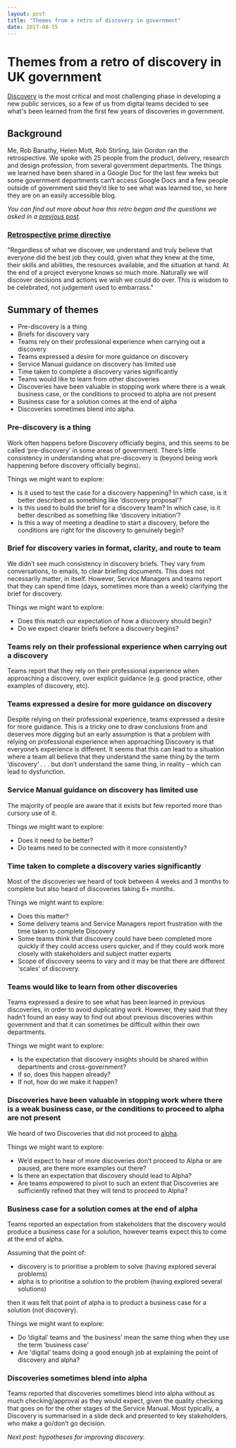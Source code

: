 ```yaml
---
layout: post
title: "Themes from a retro of discovery in government"
date: 2017-08-15
---
```


# Themes from a retro of discovery in UK government

[Discovery](https://www.gov.uk/service-manual/agile-delivery/how-the-discovery-phase-works) is the most critical and most challenging phase in developing a new public services, so a few of us from digital teams decided to see what's been learned from the first few years of discoveries in government.

## Background

Me, Rob Banathy, Helen Mott, Rob Stirling, Iain Gordon ran the retrospective. We spoke with 25 people from the product, delivery, research and design profession, from several government departments. 
The things we learned have been shared in a Google Doc for the last few weeks but some government departments can’t access Google Docs and a few people outside of government said they’d like to see what was learned too, so here they are on an easily accessible blog.

*You can find out more about how this retro began and the questions we asked in a [previous post](http://scottcolfer.com/2017/08/14/discovery-retro-questions.html).*

### [Retrospective prime directive](http://www.retrospectives.com/pages/retroPrimeDirective.html)
"Regardless of what we discover, we understand and truly believe that everyone did the best job they could, given what they knew at the time, their skills and abilities, the resources available, and the situation at hand. At the end of a project everyone knows so much more. Naturally we will discover decisions and actions we wish we could do over. This is wisdom to be celebrated, not judgement used to embarrass."

## Summary of themes

- Pre-discovery is a thing
- Briefs for discovery vary
- Teams rely on their professional experience when carrying out a discovery
- Teams expressed a desire for more guidance on discovery
- Service Manual guidance on discovery has limited use
- Time taken to complete a discovery varies significantly
- Teams would like to learn from other discoveries
- Discoveries have been valuable in stopping work where there is a weak business case, or the conditions to proceed to alpha are not present
- Business case for a solution comes at the end of alpha
- Discoveries sometimes blend into alpha.

### Pre-discovery is a thing

Work often happens before Discovery officially begins, and this seems to be called ‘pre-discovery’ in some areas of government. There’s little consistency in understanding what pre-discovery is (beyond being work happening before discovery officially begins).

Things we might want to explore:

- Is it used to test the case for a discovery happening? In which case, is it better described as something like ‘discovery proposal’?
- Is this used to build the brief for a discovery team? In which case, is it better described as something like ‘discovery initiation’?
- Is this a way of meeting a deadline to start a discovery, before the conditions are right for the discovery to genuinely begin?

### Brief for discovery varies in format, clarity, and route to team

We didn’t see much consistency in discovery briefs. They vary from conversations, to emails, to clear briefing documents. This does not necessarily matter, in itself. However, Service Managers and teams report that they can spend time (days, sometimes more than a week) clarifying the brief for discovery.

Things we might want to explore:

- Does this match our expectation of how a discovery should begin?
- Do we expect clearer briefs before a discovery begins?

### Teams rely on their professional experience when carrying out a discovery

Teams report that they rely on their professional experience when approaching a discovery, over explicit guidance (e.g. good practice, other examples of discovery, etc).

### Teams expressed a desire for more guidance on discovery

Despite relying on their professional experience, teams expressed a desire for more guidance. This is a tricky one to draw conclusions from and deserves more digging but an early assumption is that a problem with relying on professional experience when approaching Discovery is that everyone’s experience is different. It seems that this can lead to a situation where a team all believe that they understand the same thing by the term ‘discovery’ . . . but don’t understand the same thing, in reality - which can lead to dysfunction.

### Service Manual guidance on discovery has limited use

The majority of people are aware that it exists but few reported more than cursory use of it.

Things we might want to explore:

- Does it need to be better? 
- Do teams need to be connected with it more consistently? 

### Time taken to complete a discovery varies significantly

Most of the discoveries we heard of took between 4 weeks and 3 months to complete but also heard of discoveries taking 6+ months.

Things we might want to explore:

- Does this matter?
- Some delivery teams and Service Managers report frustration with the time taken to complete Discovery
- Some teams think that discovery could have been completed more quickly if they could access users quicker, and if they could work more closely with stakeholders and subject matter experts
- Scope of discovery seems to vary and it may be that there are different 'scales' of discovery.

### Teams would like to learn from other discoveries

Teams expressed a desire to see what has been learned in previous discoveries, in order to avoid duplicating work. However, they said that they hadn’t found an easy way to find out about previous discoveries within government and that it can sometimes be difficult within their own departments.

Things we might want to explore:

- Is the expectation that discovery insights should be shared within departments and cross-government?
- If so, does this happen already?
- If not, how do we make it happen?

### Discoveries have been valuable in stopping work where there is a weak business case, or the conditions to proceed to alpha are not present

We heard of two Discoveries that did not proceed to [alpha](https://www.gov.uk/service-manual/agile-delivery/how-the-alpha-phase-works).

Things we might want to explore:

- We’d expect to hear of more discoveries don’t proceed to Alpha or are paused, are there more examples out there?
- Is there an expectation that discovery should lead to Alpha?
- Are teams empowered to pivot to such an extent that Discoveries are sufficiently refined that they will tend to proceed to Alpha?

### Business case for a solution comes at the end of alpha

Teams reported an expectation from stakeholders that the discovery would produce a business case for a solution, however teams expect this to come at the end of alpha. 

Assuming that the point of: 

- discovery is to prioritise a problem to solve (having explored several problems)
- alpha is to prioritise a solution to the problem (having explored several solutions)

then it was felt that point of alpha is to product a business case for a solution (not discovery).

Things we might want to explore:

- Do ‘digital’ teams and ‘the business’ mean the same thing when they use the term ‘business case’
- Are 'digital’ teams doing a good enough job at explaining the point of discovery and alpha?

### Discoveries sometimes blend into alpha

Teams reported that discoveries sometimes blend into alpha without as much checking/approval as they would expect, given the quality checking that goes on for the other stages of the Service Manual. Most typically, a Discovery is summarised in a slide deck and presented to key stakeholders, who make a go/don’t go decision.

*Next post: hypotheses for improving discovery.*
